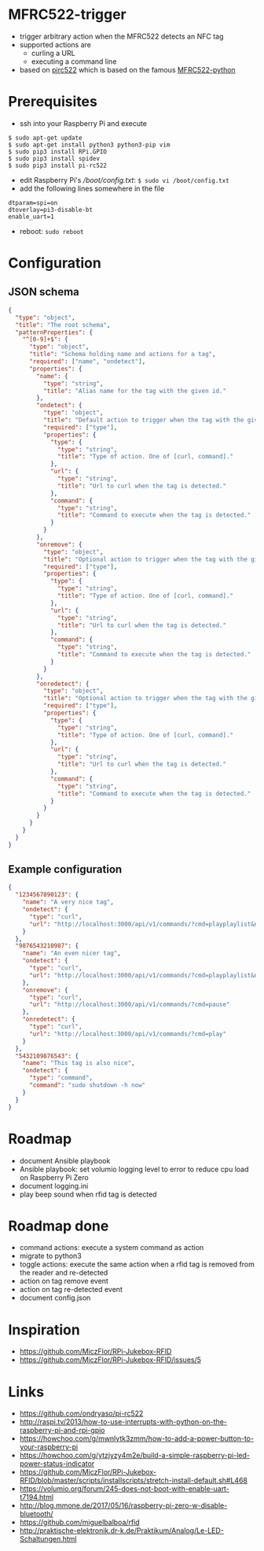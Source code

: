 # MFRC522-trigger

* trigger arbitrary action when the MFRC522 detects an NFC tag
* supported actions are
  * curling a URL
  * executing a command line
* based on [pirc522](https://github.com/ondryaso/pi-rc522) which is based on the famous 
[MFRC522-python](https://github.com/mxgxw/MFRC522-python)

# Prerequisites

* ssh into your Raspberry Pi and execute
```
$ sudo apt-get update
$ sudo apt-get install python3 python3-pip vim
$ sudo pip3 install RPi.GPIO
$ sudo pip3 install spidev
$ sudo pip3 install pi-rc522
```
* edit Raspberry Pi's */boot/config.txt*: `$ sudo vi /boot/config.txt`
* add the following lines somewhere in the file
```
dtparam=spi=on
dtoverlay=pi3-disable-bt
enable_uart=1
```
* reboot: `sudo reboot`

# Configuration

## JSON schema

```json
{
  "type": "object",
  "title": "The root schema",
  "patternProperties": {
    "^[0-9]+$": {
      "type": "object",
      "title": "Schema holding name and actions for a tag",
      "required": ["name", "ondetect"],
      "properties": {
        "name": {
          "type": "string",
          "title": "Alias name for the tag with the given id."
        },
        "ondetect": {
          "type": "object",
          "title": "Default action to trigger when the tag with the given id is detected.",
          "required": ["type"],
          "properties": {
            "type": {
              "type": "string",
              "title": "Type of action. One of [curl, command]."
            },
            "url": {
              "type": "string",
              "title": "Url to curl when the tag is detected."
            },
            "command": {
              "type": "string",
              "title": "Command to execute when the tag is detected."
            }
          }
        },
        "onremove": {
          "type": "object",
          "title": "Optional action to trigger when the tag with the given id is removed.",
          "required": ["type"],
          "properties": {
            "type": {
              "type": "string",
              "title": "Type of action. One of [curl, command]."
            },
            "url": {
              "type": "string",
              "title": "Url to curl when the tag is detected."
            },
            "command": {
              "type": "string",
              "title": "Command to execute when the tag is detected."
            }
          }          
        },
        "onredetect": {
          "type": "object",
          "title": "Optional action to trigger when the tag with the given id is re-detected after it was removed",
          "required": ["type"],
          "properties": {
            "type": {
              "type": "string",
              "title": "Type of action. One of [curl, command]."
            },
            "url": {
              "type": "string",
              "title": "Url to curl when the tag is detected."
            },
            "command": {
              "type": "string",
              "title": "Command to execute when the tag is detected."
            }
          }
        }
      }
    }
  }
}
```

## Example configuration

```json
{
  "1234567890123": {
    "name": "A very nice tag",
    "ondetect": {
      "type": "curl",
      "url": "http://localhost:3000/api/v1/commands/?cmd=playplaylist&name=my_playlist_1"
    }
  },
  "9876543210987": {
    "name": "An even nicer tag",
    "ondetect": {
      "type": "curl",
      "url": "http://localhost:3000/api/v1/commands/?cmd=playplaylist&name=my_playlist_2"
    },
    "onremove": {
      "type": "curl",
      "url": "http://localhost:3000/api/v1/commands/?cmd=pause"
    },
    "onredetect": {
      "type": "curl",
      "url": "http://localhost:3000/api/v1/commands/?cmd=play"
    }
  },
  "5432109876543": {
    "name": "This tag is also nice",
    "ondetect": {
      "type": "command",
      "command": "sudo shutdown -h now"
    }
  }
}
```

# Roadmap

* document Ansible playbook
* Ansible playbook: set volumio logging level to error to reduce cpu load on Raspberry Pi Zero
* document logging.ini
* play beep sound when rfid tag is detected

# Roadmap done

* command actions: execute a system command as action
* migrate to python3
* toggle actions: execute the same action when a rfid tag is removed from the reader and re-detected
* action on tag remove event
* action on tag re-detected event
* document config.json

# Inspiration

* https://github.com/MiczFlor/RPi-Jukebox-RFID
* https://github.com/MiczFlor/RPi-Jukebox-RFID/issues/5

# Links

* https://github.com/ondryaso/pi-rc522
* http://raspi.tv/2013/how-to-use-interrupts-with-python-on-the-raspberry-pi-and-rpi-gpio
* https://howchoo.com/g/mwnlytk3zmm/how-to-add-a-power-button-to-your-raspberry-pi
* https://howchoo.com/g/ytzjyzy4m2e/build-a-simple-raspberry-pi-led-power-status-indicator
* https://github.com/MiczFlor/RPi-Jukebox-RFID/blob/master/scripts/installscripts/stretch-install-default.sh#L468
* https://volumio.org/forum/245-does-not-boot-with-enable-uart-t7194.html
* http://blog.mmone.de/2017/05/16/raspberry-pi-zero-w-disable-bluetooth/
* https://github.com/miguelbalboa/rfid
* http://praktische-elektronik.dr-k.de/Praktikum/Analog/Le-LED-Schaltungen.html
